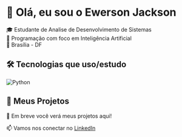 # 👋 Olá, eu sou o Ewerson Jackson

🎓 Estudante de Analise de Desenvolvimento de Sistemas                                         
🔧 Programação com foco em Inteligência Artificial  
📍 Brasília - DF

## 🛠️ Tecnologias que uso/estudo

![Python](https://img.shields.io/badge/Python-3776AB?style=for-the-badge&logo=python&logoColor=white)  


## 📌 Meus Projetos
🔹 Em breve você verá meus projetos aqui!

📫 Vamos nos conectar no [LinkedIn](https://www.linkedin.com/in/ewersonjackson/)
